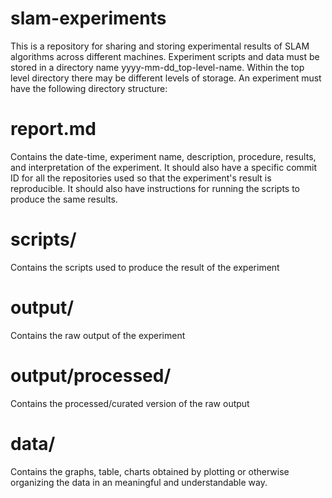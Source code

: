 # slam-experiments

This is a repository for sharing and storing experimental results of SLAM algorithms across different machines. Experiment scripts and data must be stored in a directory name yyyy-mm-dd\_top-level-name. Within the top level directory there may be different levels of storage. An experiment must have the following directory structure: 

report.md
=========

Contains the date-time, experiment name, description, procedure, results, and interpretation of the experiment. It should also have a specific commit ID for all the repositories used so that the experiment's result is reproducible. It should also have instructions for running the scripts to produce the same results.

scripts/
========

Contains the scripts used to produce the result of the experiment 

output/
=======

Contains the raw output of the experiment

output/processed/
=================

Contains the processed/curated version of the raw output

data/
=======

Contains the graphs, table, charts obtained by plotting or otherwise organizing the data in an meaningful and understandable way.

